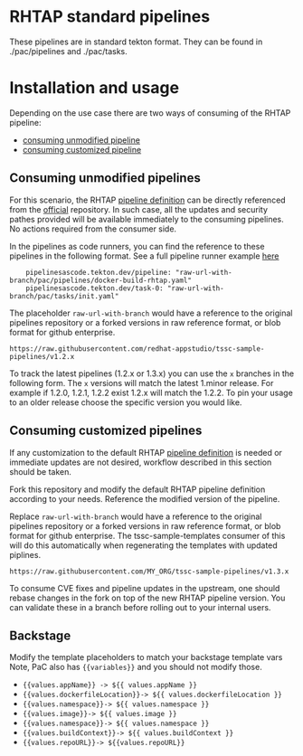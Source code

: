# RHTAP standard pipelines

These pipelines are in standard tekton format.
They can be found in ./pac/pipelines and ./pac/tasks.

# Installation and usage

Depending on the use case there are two ways of consuming of the RHTAP pipeline:
 - [consuming unmodified pipeline](#consuming-unmodified-pipeline)
 - [consuming customized pipeline](#consuming-customized-pipeline)

## Consuming unmodified pipelines

For this scenario, the RHTAP [pipeline definition](https://github.com/redhat-appstudio/tssc-sample-pipelines/blob/main/pac/pipelines/docker-build-rhtap.yaml) can be directly referenced from the [official](https://github.com/redhat-appstudio/tssc-sample-pipelines) repository.
In such case, all the updates and security pathes provided will be available immediately to the consuming pipelines. No actions required from the consumer side.

In the pipelines as code runners, you can find the reference to these pipelines in the following format. See a full pipeline runner example [here](https://github.com/redhat-appstudio/tssc-sample-pipelines/blob/main/pac/source-repo/docker-push.yaml) 

```
    pipelinesascode.tekton.dev/pipeline: "raw-url-with-branch/pac/pipelines/docker-build-rhtap.yaml"
    pipelinesascode.tekton.dev/task-0: "raw-url-with-branch/pac/tasks/init.yaml"
```

The placeholder `raw-url-with-branch` would have a reference to the original pipelines repository or a forked versions in raw reference format, or blob format for github enterprise.  

 `https://raw.githubusercontent.com/redhat-appstudio/tssc-sample-pipelines/v1.2.x`

To track the latest pipelines (1.2.x or 1.3.x) you can use the `x` branches in the following form. The `x` versions will match the latest 1.minor release. For example if  1.2.0, 1.2.1, 1.2.2 exist 1.2.x will match the 1.2.2. To pin your usage to an older release choose the specific version you would like. 


## Consuming customized pipelines

If any customization to the default RHTAP [pipeline definition](https://github.com/redhat-appstudio/tssc-sample-pipelines/blob/main/pac/pipelines/docker-build-rhtap.yaml) is needed or immediate updates are not desired, workflow described in this section should be taken.

Fork this repository and modify the default RHTAP pipeline definition according to your needs.
Reference the modified version of the pipeline.

Replace `raw-url-with-branch` would have a reference to the original pipelines repository or a forked versions in raw reference format, or blob format for github enterprise. The tssc-sample-templates consumer of this will do this automatically when regenerating the templates with updated piplines.

 `https://raw.githubusercontent.com/MY_ORG/tssc-sample-pipelines/v1.3.x`

To consume CVE fixes and pipeline updates in the upstream, one should rebase changes in the fork on top of the new RHTAP pipeline version. You can validate these in a branch before rolling out to your internal users. 

## Backstage

Modify the template placeholders to match your backstage template vars
Note, PaC also has `{{variables}}` and you should not modify those.

   - `{{values.appName}} -> ${{ values.appName }}`
   - `{{values.dockerfileLocation}}-> ${{ values.dockerfileLocation }} `
   - `{{values.namespace}}-> ${{ values.namespace }} `
   - `{{values.image}}-> ${{ values.image }} `
   - `{{values.namespace}}-> ${{ values.namespace }} `
   - `{{values.buildContext}}-> ${{ values.buildContext }} `
   - `{{values.repoURL}}-> ${{values.repoURL}}`

